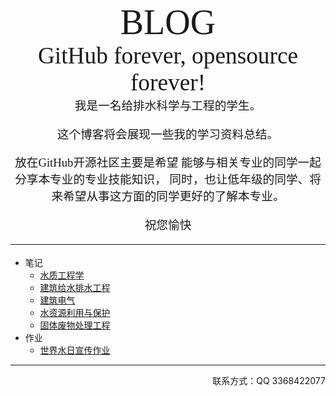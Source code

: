 <div align=center style='font-size:42.0pt;font-family:"Berlin Sans FB Demi","sans-serif"'>BLOG</div>
<div align=center style='font-size:28.0pt;mso-bidi-font-size:42.0pt;font-family:"Ink Free"'>
GitHub forever, opensource forever!
</div>
<div align=center  style="font-size:14.0pt;font-family:华文行楷;mso-hansi-font-family:宋体;mso-hansi-theme-font:&#10;major-fareast">
我是一名给排水科学与工程的学生。
 
这个博客将会展现一些我的学习资料总结。
 
放在GitHub开源社区主要是希望
能够与相关专业的同学一起分享本专业的专业技能知识，
同时，也让低年级的同学、将来希望从事这方面的同学更好的了解本专业。
 
祝您愉快
___
</div>

* 笔记
    * [水质工程学](https://marx-htf.github.io/水质工程学/水质工程学.html)
    * [建筑给水排水工程](https://marx-htf.github.io/建筑给水排水工程/建筑给水排水工程.html)
    * [建筑电气](https://marx-htf.github.io/建筑电气/建筑电气note.html)
    * [水资源利用与保护](https://marx-htf.github.io/水资源规划管理/水资源规划管理note.html)
    * [固体废物处理工程](https://marx-htf.github.io/固体废物/固体废物note.html)
* 作业
    * [世界水日宣传作业](https://marx-htf.github.io/作业/世界水日宣传作业.html)



___
<div align=right>
联系方式：QQ 3368422077
<div>